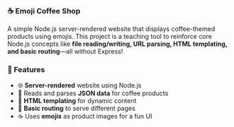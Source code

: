 ### ☕ Emoji Coffee Shop  

A simple Node.js server-rendered website that displays coffee-themed products using emojis. This project is a teaching tool to reinforce core Node.js concepts like **file reading/writing, URL parsing, HTML templating, and basic routing**—all without Express!  

### 🚀 Features  
- 🌐 **Server-rendered** website using Node.js  
- 📂 Reads and parses **JSON data** for coffee products  
- 📝 **HTML templating** for dynamic content  
- 🔀 **Basic routing** to serve different pages  
- ☕ Uses **emojis** as product images for a fun UI  
